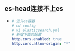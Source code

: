 ## es-head连接不上es

* ```yaml
  # 进入es容器
  # cd config
  # vi elasticsearch.yml
  # 新增下面的配置
  http.cors.enabled: true
  http.cors.allow-origin: "*"
  ```

